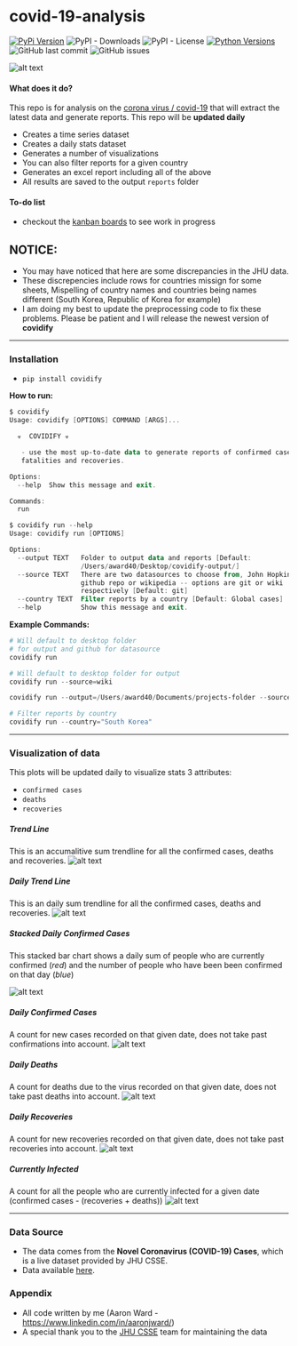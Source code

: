 # covid-19-analysis
[![PyPi Version](https://img.shields.io/pypi/v/covidify.svg)](https://pypi.python.org/pypi/covidify/) ![PyPI - Downloads](https://img.shields.io/pypi/dm/covidify) ![PyPI - License](https://img.shields.io/pypi/l/covidify?color=yellow) [![Python Versions](https://img.shields.io/pypi/pyversions/yt2mp3.svg)](https://pypi.python.org/pypi/covidify/) ![GitHub last commit](https://img.shields.io/github/last-commit/AaronWard/covid-19-analysis?color=brown) ![GitHub issues](https://img.shields.io/github/issues/AaronWard/covid-19-analysis?color=red)



![alt text](https://github.com/AaronWard/coronavirus-analysis/blob/master/tableau/spread.gif "Spread of coronavirus 22nd to 29th")

#### What does it do?
This repo is for analysis on the [corona virus / covid-19](https://www.who.int/health-topics/coronavirus) that will extract the latest data and generate reports. This repo will be **updated daily**
- Creates a time series dataset
- Creates a daily stats dataset 
- Generates a number of visualizations
- You can also filter reports for a given country
- Generates an excel report including all of the above 
- All results are saved to the output `reports` folder


#### To-do list
- checkout the [kanban boards](https://github.com/AaronWard/covid-19-analysis/projects) to see work in progress


## NOTICE:
- You may have noticed that here are some discrepancies in the JHU data.
- These discrepencies include rows for countries missign for some sheets, Mispelling of country names and countries being names different (South Korea, Republic of Korea for example)
- I am doing my best to update the preprocessing code to fix these problems. Please be patient and I will release the newest version of **covidify**


<hr>


### Installation

- ```pip install covidify```


**How to run:**

```powershell
$ covidify
Usage: covidify [OPTIONS] COMMAND [ARGS]...

  ☣  COVIDIFY ☣

   - use the most up-to-date data to generate reports of confirmed cases,
   fatalities and recoveries.

Options:
  --help  Show this message and exit.

Commands:
  run
```

```powershell
$ covidify run --help
Usage: covidify run [OPTIONS]

Options:
  --output TEXT   Folder to output data and reports [Default:
                  /Users/award40/Desktop/covidify-output/]
  --source TEXT   There are two datasources to choose from, John Hopkins
                  github repo or wikipedia -- options are git or wiki
                  respectively [Default: git]
  --country TEXT  Filter reports by a country [Default: Global cases]
  --help          Show this message and exit.
```

**Example Commands:**
```powershell
# Will default to desktop folder 
# for output and github for datasource
covidify run 
```

```powershell
# Will default to desktop folder for output
covidify run --source=wiki   
```

```powershell
covidify run --output=/Users/award40/Documents/projects-folder --source=git
```

```powershell
# Filter reports by country
covidify run --country="South Korea"
```

<hr>

### Visualization of data
This plots will be updated daily to visualize stats 3 attributes: 
- ```confirmed cases```
- ```deaths```
- ```recoveries```


##### Trend Line

This is an accumalitive sum trendline for all the confirmed cases, deaths and recoveries.
![alt text](./reports/images/confirmed_trendline.png)

##### Daily Trend Line

This is an daily sum trendline for all the confirmed cases, deaths and recoveries.
![alt text](./reports/images/new_confirmed_cases_trendline.png)

##### Stacked Daily Confirmed Cases

This stacked bar chart shows a daily sum of people who are currently confirmed (<i>red</i>) and the number of people who have been been confirmed on that day (<i>blue</i>)

![alt text](./reports/images/confirmed_cases_stacked_bar.png "Number of people actually with the virus for each day")


##### Daily Confirmed Cases

A count for new cases recorded on that given date, does not take past confirmations into account. 
![alt text](./reports/images/new_confirmed_cases_bar.png)

##### Daily Deaths

A count for deaths due to the virus recorded on that given date, does not take past deaths into account. 
![alt text](./reports/images/new_deaths_bar.png)

##### Daily Recoveries

A count for new recoveries recorded on that given date, does not take past recoveries into account. 
![alt text](./reports/images/new_recoveries_bar.png)

##### Currently Infected

A count for all the people who are currently infected for a given date (confirmed cases - (recoveries + deaths))
![alt text](./reports/images/currently_infected_bar.png)


<hr>

### Data Source
- The data comes from the **Novel Coronavirus (COVID-19) Cases**, which is a live dataset provided by JHU CSSE. 
- Data available [here](https://github.com/CSSEGISandData/2019-nCoV).


### Appendix
- All code written by me (Aaron Ward  - https://www.linkedin.com/in/aaronjward/)
- A special thank you to the [JHU CSSE](https://systems.jhu.edu/) team for maintaining the data
